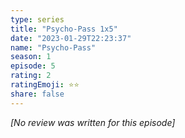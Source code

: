 ```yaml
---
type: series
title: "Psycho-Pass 1x5"
date: "2023-01-29T22:23:37"
name: "Psycho-Pass"
season: 1
episode: 5
rating: 2
ratingEmoji: ⭐️⭐️
share: false
---
```


*[No review was written for this episode]*
